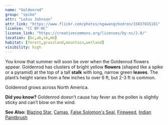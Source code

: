 ```yaml
---
name: "Goldenrod"
group: "spike"
attr: "Lotus Johnson"
attr_link: "https://www.flickr.com/photos/ngawangchodron/15037835181"
license: "CC BY-NC"
license_link: "https://creativecommons.org/licenses/by-nc/2.0/"
location: [bc,ab,sk,mb]
habitat: [forest,grassland,mountain,wetland]
visibility: high 
---
```

You know that summer will soon be over when the Goldenrod flowers appear. Goldenrod has clusters of bright yellow **flowers** (shaped like a spike or a pyramid) at the top of a tall **stalk** with long, narrow green **leaves**. The plant’s height varies from a few inches to over 6 ft, but 2-3 ft is common.

Goldenrod grows across North America.

**Did you know?** Goldenrod doesn’t cause hay fever as the pollen is slightly sticky and can’t blow on the wind.

<!-- generated, do not edit -->
**See Also:**
[Blazing Star](/plants/blazstar),
[Camas](/plants/camas),
[False Solomon's Seal](/plants/falsesol),
[Fireweed](/plants/fireweed),
[Indian Paintbrush](/plants/indian)
